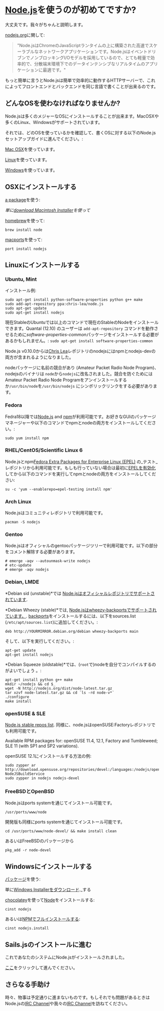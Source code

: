 # [Node.js](https://soundcloud.com/marak/marak-the-node-js-rap)を使うのが初めてですか?
大丈夫です。我々がちゃんと説明します。


[nodejs.org](http://nodejs.org)に関して:
> "Node.jsはChromeのJavaScriptランタイムの上に構築された高速でスケーラブルなネットワークアプリケーションです。Node.jsはイベントドリブンでノンブロッキングI/Oモデルを採用しているので、とても軽量で効率的で、分散端末環境下でのデータインテンシブなリアルタイムのアプリケーションに最適です。"

もっと簡単に言うとNode.jsは簡単で効率的に動作するHTTPサーバーで、これによってフロントエンドとバックエンドを同じ言語で書くことが出来るのです。

## どんなOSを使わなければなりませんか?

Node.jsは多くのメジャーなOSにインストールすることが出来ます。MacOSXや多くのLinux、Windowsがサポートされています。  

それでは、どのOSを使っているかを確認して、書くOSに対する以下のNode.jsセットアップガイドに進んでください。:

[Mac OSX](#/getStarted?q=--install-on-osx-)を使っています。

[Linux](#/getStarted?q=--install-on-linux-)を使っています。

[Windows](#/getStarted?q=--install-on-windows-)を使っています。

<h2>
<a id="install-on-osx" name="/getStarted?q=--install-on-osx-" class="anchor" href="#/getStarted?q=--install-on-osx-"><span class="mini-icon mini-icon-link"></span></a>
OSXにインストールする
</h2>

[a package](http://nodejs.org/#download)を使う:

_単に[download Macintosh Installer](http://nodejs.org/#download)を使って_

[homebrew](https://github.com/mxcl/homebrew)を使って:

    brew install node

[macports](http://www.macports.org/)を使って:

    port install nodejs  

<h2>
<a id="install-on-linux" name="/getStarted?q=--install-on-linux-" class="anchor" href="#/getStarted?--install-on-linux-"><span class="mini-icon mini-icon-link"></span></a>
Linuxにインストールする
</h2>

### Ubuntu, Mint

インストール例:

    sudo apt-get install python-software-properties python g++ make
    sudo add-apt-repository ppa:chris-lea/node.js
    sudo apt-get update
    sudo apt-get install nodejs

現在StableのUbuntuでは以上のコマンドで現在のStableのNodeをインストールできます。Quantal (12.10) のユーザーは `add-apt-repository` コマンドを動作させるために*software-properties-common*パッケージをインストールする必要があるかもしれません。: `sudo apt-get install software-properties-common`

Node.js v0.10.0からは[Chris Lea](https://chrislea.com/2013/03/15/upgrading-from-node-js-0-8-x-to-0-10-0-from-my-ppa/)レポジトリのnodejsにはnpmとnodejs-devの両方が含まれるようになりました。

nodeパッケージに名前の競合があり (Amateur Packet Radio Node Program)、nodejsのバイナリは `node`から`nodejs`に改名されました。競合を防ぐためにはAmateur Packet Radio Node Programをアンインストールするか`/usr/bin/node`を`/usr/bin/nodejs` にシンボリックリンクをする必要があります。

### Fedora

Fedra18以降では[Node.js](https://apps.fedoraproject.org/packages/nodejs) and [npm](https://apps.fedoraproject.org/packages/npm)が利用可能です。お好きなGUIのパッケージマネージャーや以下のコマンドでnpmとnodeの両方をインストールしてください。:

    sudo yum install npm

### RHEL/CentOS/Scientific Linux 6

Node.jsとnpm[Fedora Extra Packages for Enterprise Linux (EPEL)](https://fedoraproject.org/wiki/EPEL) の_テスト_ レポジトリから利用可能です。もしも行っていない場合は最初に[EPELを有効化](https://fedoraproject.org/wiki/EPEL#How_can_I_use_these_extra_packages.3F)してから以下のコマンドを実行してnpmとnodeの両方をインストールしてください:

    su -c 'yum --enablerepo=epel-testing install npm'

### Arch Linux
Node.jsはコミュニティレポジトリで利用可能です。

    pacman -S nodejs

### Gentoo
Node.jsはオフィシャルのgentooパッケージツリーで利用可能です。以下の部分をコメント解除する必要があります。

    # emerge -aqv --autounmask-write nodejs
    # etc-update
    # emerge -aqv nodejs

### Debian, LMDE

*Debian sid (unstable)*では [Node.jsはオフィシャルレポジトリでサポートされています](http://packages.debian.org/search?searchon=names&keywords=nodejs).

*Debian Wheezy (stable)*では, [Node.jsはwheezy-backportsでサポートされています。](http://packages.debian.org/wheezy-backports/nodejs). [backports](http://backports.debian.org/Instructions/)をインストールするには、以下をsources.list (`/etc/apt/sources.list`)に追加してください。:

    deb http://YOURMIRROR.debian.org/debian wheezy-backports main
    
そして、以下を実行してください。:

    apt-get update
    apt-get install nodejs

*Debian Squeeze (oldstable)*では、(`root`で)nodeを自分でコンパイルするのがよいでしょう 。:

    apt-get install python g++ make
    mkdir ~/nodejs && cd $_
    wget -N http://nodejs.org/dist/node-latest.tar.gz
    tar xzvf node-latest.tar.gz && cd `ls -rd node-v*`
    ./configure
    make install

### openSUSE & SLE
[Node.js stable repos list](https://build.opensuse.org/package/show?package=nodejs&project=devel%3Alanguages%3Anodejs). 同様に、node.jsはopenSUSE:Factoryレポジトリでも利用可能です。

Available RPM packages for: openSUSE 11.4, 12.1, Factory and Tumbleweed; SLE 11 (with SP1 and SP2 variations).

openSUSE 12.1にインストールする方法の例:

    sudo zypper ar http://download.opensuse.org/repositories/devel:/languages:/nodejs/openSUSE_12.1/ NodeJSBuildService 
    sudo zypper in nodejs nodejs-devel

### FreeBSDとOpenBSD
Node.jsはports systemを通じてインストール可能です。

    /usr/ports/www/node

開発版も同様にports systemを通じてインストール可能です。

    cd /usr/ports/www/node-devel/ && make install clean

あるいはFreeBSDのパッケージから 

    pkg_add -r node-devel

<h2>
<a id="install-on-windows" name="/getStarted?q=--install-on-windows-" class="anchor" href="#/getStarted?q=--install-on-windows-"><span class="mini-icon mini-icon-link"></span></a>
Windowsにインストールする
</h2>

[パッケージ](http://nodejs.org/#download)を使う:

単に[Windows Installerをダウンロード](http://nodejs.org/#download)._する

[chocolatey](http://chocolatey.org)を使って[Node](http://chocolatey.org/packages/nodejs)をインストールする:  

    cinst nodejs  

あるいは[NPMでフルインストールする](http://chocolatey.org/packages/nodejs.install):  

    cinst nodejs.install


## Sails.jsのインストールに進む
これであなたのシステムにNode.jsがインストールされました。

[ここ](https://github.com/balderdashy/sails-docs/blob/master/getting-started/getting-started.md)をクリックして進んでください。

## さらなる手助け
時々、物事は予定通りに進まないものです。もしそれでも問題があるときはNode.jsの[IRC Channel](irc://irc.freenode.net/node.js)や我々の[IRC Channel](irc://irc.freenode.net/sailsjs)を訪ねてください。


<docmeta name="uniqueID" value="NewToNode748472">
<docmeta name="displayName" value="New To Node">
